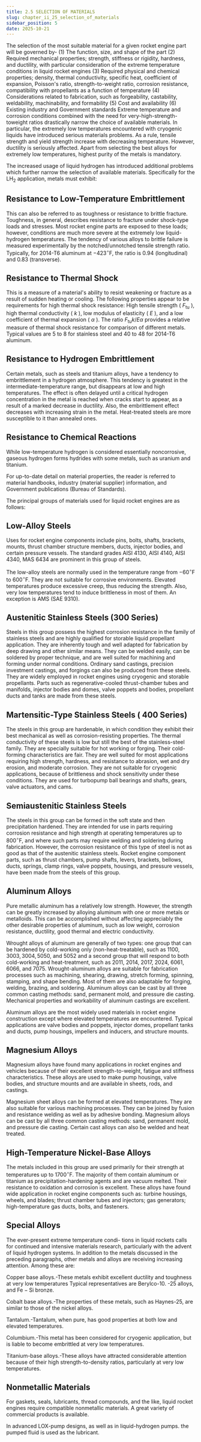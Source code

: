 ```yaml
---
title: 2.5 SELECTION OF MATERIALS
slug: chapter_ii_25_selection_of_materials
sidebar_position: 5
date: 2025-10-21
---
```


The selection of the most suitable material for a given rocket engine part will be governed by-
(1) The function, size, and shape of the part
(2) Required mechanical properties; strength, stiffness or rigidity, hardness, and ductility, with particular consideration
of the extreme temperature conditions in liquid rocket engines
(3) Required physical and chemical properties; density, thermal conductivity, specific heat, coefficient of expansion, Poisson's ratio, strength-to-weight ratio, corrosion resistance, compatibility with propellants as a function of temperature
(4) Considerations related to fabrication, such as forgeability, castability, weldability, machinability, and formability
(5) Cost and availability
(6) Existing industry and Government standards
Extreme temperature and corrosion conditions combined with the need for very-high-strength-toweight ratios drastically narrow the choice of available materials. In particular, the extremely low temperatures encountered with cryogenic liquids have introduced serious materials problems. As a rule, tensile strength and yield
strength increase with decreasing temperature. However, ductility is seriously affected. Apart from selecting the best alloys for extremely low temperatures, highest purity of the metals is mandatory.

The increased usage of liquid hydrogen has introduced additional problems which further narrow the selection of available materials. Specifically for the $\mathrm{LH}_{2}$ application, metals must exhibit:

## Resistance to Low-Temperature Embrittlement

This can also be referred to as toughness or resistance to brittle fracture. Toughness, in general, describes resistance to fracture under shock-type loads and stresses. Most rocket engine parts are exposed to these loads; however, conditions are much more severe at the extremely low liquid-hydrogen temperatures. The tendency of various alloys to brittle failure is measured experimentally by the notched/unnotched tensile strength ratio. Typically, for 2014-T6 aluminum at $-423^{\circ} \mathrm{F}$, the ratio is 0.94 (longitudinal) and 0.83 (transverse).

## Resistance to Thermal Shock

This is a measure of a material's ability to resist weakening or fracture as a result of sudden heating or cooling. The following properties appear to be requirements for high thermal shock resistance: High tensile strength ( $F_{\mathrm{tu}}$ ), high thermal conductivity ( $k$ ), low modulus of elasticity ( $E$ ), and a low coefficient of thermal expansion ( $\alpha$ ). The ratio $F_{\mathrm{tu}} k / E \alpha$ provides a relative measure of thermal shock resistance for comparison of different metals. Typical values are 5 to 8 for stainless steel and 40 to 48 for 2014-T6 aluminum.

## Resistance to Hydrogen Embrittlement

Certain metals, such as steels and titanium alloys, have a tendency to embrittlement in a hydrogen atmosphere. This tendency is greatest in the intermediate-temperature range, but disappears at low and high temperatures. The effect is often delayed until a critical hydrogen concentration in the metal is reached when cracks start to appear, as a result of a marked decrease in ductility. Also, the embrittlement effect decreases with increasing strain in the metal. Heat-treated steels are more susceptible to it than annealed ones.

## Resistance to Chemical Reactions

While low-temperature hydrogen is considered essentially noncorrosive, gaseous hydrogen forms hydrides with some metals, such as uranium and titanium.

For up-to-date detail on material properties, the reader is referred to material handbooks, industry (material supplier) information, and Government publications (Bureau of Standards).

The principal groups of materials used for liquid rocket engines are as follows:

## Low-Alloy Steels

Uses for rocket engine components include pins, bolts, shafts, brackets, mounts, thrust chamber structure members, ducts, injector bodies, and certain pressure vessels. The standard grades AISI 4130, AISI 4140, AISI 4340, MAS 6434 are prominent in this group of steels.

The low-alloy steels are normally used in the temperature range from $-60^{\circ} \mathrm{F}$ to $600^{\circ} \mathrm{F}$. They are not suitable for corrosive environments. Elevated temperatures produce excessive creep, thus reducing the strength. Also, very low temperatures tend to induce brittleness in most of them. An exception is AMS (SAE 9310).

## Austenitic Stainless Steels (300 Series)

Steels in this group possess the highest corrosion resistance in the family of stainless steels and are highly qualified for storable liquid propellant application. They are inherently tough and well adapted for fabrication by deep drawing and other similar means. They can be welded easily, can be soldered by proper technique, and are well suited for machining and forming under normal conditions. Ordinary sand castings, precision investment castings, and forgings can also be produced from these steels. They are widely employed in rocket engines using cryogenic and storable propellants. Parts such as regenerative-cooled thrust-chamber tubes and manifolds, injector bodies and domes, valve poppets and bodies, propellant ducts and tanks are made from these steels.

## Martensitic-Type Stainless Steels ( 400 Series)

The steels in this group are hardenable, in
which condition they exhibit their best mechanical as well as corrosion-resisting properties. The thermal conductivity of these steels is low but still the best of the stainless-steel family. They are specially suitable for hot working or forging. Their cold-forming characteristics are fair. They are well suited for most applications requiring high strength, hardness, and resistance to abrasion, wet and dry erosion, and moderate corrosion. They are not suitable for cryogenic applications, because of brittleness and shock sensitivity under these conditions. They are used for turbopump ball bearings and shafts, gears, valve actuators, and cams.

## Semiaustenitic Stainless Steels

The steels in this group can be formed in the soft state and then precipitation hardened. They are intended for use in parts requiring corrosion resistance and high strength at operating temperatures up to $800^{\circ} \mathrm{F}$, and where such parts may require welding and soldering during fabrication. However, the corrosion resistance of this type of steel is not as good as that of the austenitic stainless steels. Rocket engine component parts, such as thrust chambers, pump shafts, levers, brackets, bellows, ducts, springs, clamp rings, valve poppets, housings, and pressure vessels, have been made from the steels of this group.

## Aluminum Alloys

Pure metallic aluminum has a relatively low strength. However, the strength can be greatly increased by alloying aluminum with one or more metals or metalloids. This can be accomplished without affecting appreciably the other desirable properties of aluminum, such as low weight, corrosion resistance, ductility, good thermal and electric conductivity.

Wrought alloys of aluminum are generally of two types: one group that can be hardened by cold-working only (non-heat-treatable), such as $1100,3003,3004,5050$, and 5052 and a second group that will respond to both cold-working and heat-treatment, such as 2011, 2014, 2017, 2024, 6061, 6066, and 7075. Wrought-aluminum alloys are suitable for fabrication processes such as machining, shearing, drawing, stretch forming,
spinning, stamping, and shape bending. Most of them are also adaptable for forging, welding, brazing, and soldering. Aluminum alloys can be cast by all three common casting methods: sand, permanent mold, and pressure die casting. Mechanical properties and workability of aluminum castings are excellent.

Aluminum alloys are the most widely used materials in rocket engine construction except where elevated temperatures are encountered. Typical applications are valve bodies and poppets, injector domes, propellant tanks and ducts, pump housings, impellers and inducers, and structure mounts.

## Magnesium Alloys

Magnesium alloys have found many applications in rocket engines and vehicles because of their excellent strength-to-weight, fatigue and stiffness characteristics. These alloys are used to make pump housings, valve bodies, and structure mounts and are available in sheets, rods, and castings.

Magnesium sheet alloys can be formed at elevated temperatures. They are also suitable for various machining processes. They can be joined by fusion and resistance welding as well as by adhesive bonding. Magnesium alloys can be cast by all three common casting methods: sand, permanent mold, and pressure die casting. Certain cast alloys can also be welded and heat treated.

## High-Temperature Nickel-Base Alloys

The metals included in this group are used primarily for their strength at temperatures up to $1700^{\circ} \mathrm{F}$. The majority of them contain aluminum or titanium as precipitation-hardening agents and are vacuum melted. Their resistance to oxidation and corrosion is excellent. These alloys have found wide application in rocket engine components such as: turbine housings, wheels, and blades; thrust chamber tubes and injectors; gas generators; high-temperature gas ducts, bolts, and fasteners.

## Special Alloys

The ever-present extreme temperature condi-
tions in liquid rockets calls for continued and intensive materials research, particularly with the advent of liquid hydrogen systems. In addition to the metals discussed in the preceding paragraphs, other metals and alloys are receiving increasing attention. Among these are:

Copper base alloys.-These metals exhibit excellent ductility and toughness at very low temperatures Typical representatives are Berylco-10. -25 alloys, and $\mathrm{Fe}-\mathrm{Si}$ bronze.

Cobalt base alloys.-The properties of these metals, such as Haynes-25, are similar to those of the nickel alloys.

Tantalum.-Tantalum, when pure, has good properties at both low and elevated temperatures.

Columbium.-This metal has been considered for cryogenic application, but is liable to become embrittled at very low temperatures.

Titanium-base alloys.-These alloys have attracted considerable attention because of their high strength-to-density ratios, particularly at very low temperatures.

## Nonmetallic Materials

For gaskets, seals, lubricants, thread compounds, and the like, liquid rocket engines require compatible nonmetallic materials. A great variety of commercial products is available.

In advanced LOX-pump designs, as well as in liquid-hydrogen pumps. the pumped fluid is used as the lubricant.